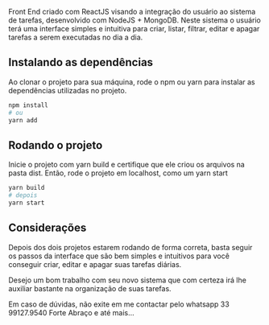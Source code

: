 Front End criado com ReactJS visando a integração do usuário ao sistema de tarefas, desenvolvido com NodeJS + MongoDB.
Neste sistema o usuário terá uma interface simples e intuitiva para criar, listar, filtrar, editar e apagar tarefas a serem executadas no dia a dia.

## Instalando as dependências

Ao clonar o projeto para sua máquina, rode o npm ou yarn para instalar as dependências utilizadas no projeto.

```bash
npm install
# ou
yarn add
```

## Rodando o projeto

Inicie o projeto com yarn build e certifique que ele criou os arquivos na pasta dist.
Então, rode o projeto em localhost, como um yarn start

```bash
yarn build
# depois
yarn start
```

## Considerações

Depois dos dois projetos estarem rodando de forma correta, basta seguir os passos da interface que são bem simples e intuitivos para você conseguir criar, editar e apagar suas tarefas diárias.

Desejo um bom trabalho com seu novo sistema que com certeza irá lhe auxiliar bastante na organização de suas tarefas.

Em caso de dúvidas, não exite em me contactar pelo whatsapp 33 99127.9540
Forte Abraço e até mais...